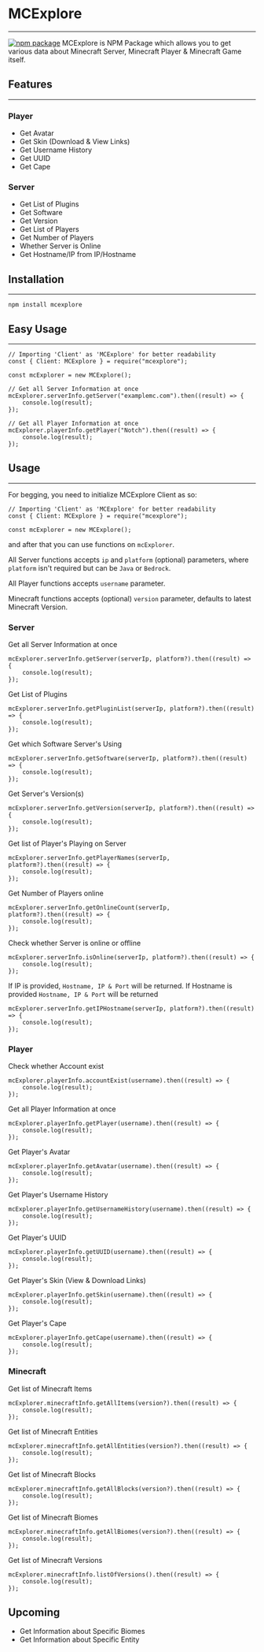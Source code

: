 # MCExplore
___
[![npm package](https://nodei.co/npm/js.poke.png?downloads=true&downloadRank=true&stars=true)](https://nodei.co/npm/js.poke/)
MCExplore is NPM Package which allows you to get various data about Minecraft Server, Minecraft Player & Minecraft Game itself.
## Features
___
### Player
* Get Avatar
* Get Skin (Download & View Links)
* Get Username History
* Get UUID
* Get Cape
### Server
* Get List of Plugins
* Get Software
* Get Version
* Get List of Players
* Get Number of Players
* Whether Server is Online
* Get Hostname/IP from IP/Hostname

## Installation
___
```
npm install mcexplore
```

## Easy Usage
___
```
// Importing 'Client' as 'MCExplore' for better readability
const { Client: MCExplore } = require("mcexplore");

const mcExplorer = new MCExplore();

// Get all Server Information at once
mcExplorer.serverInfo.getServer("examplemc.com").then((result) => {
    console.log(result);
});

// Get all Player Information at once
mcExplorer.playerInfo.getPlayer("Notch").then((result) => {
    console.log(result);
});
```

## Usage
___
For begging, you need to initialize MCExplore Client as so:
```
// Importing 'Client' as 'MCExplore' for better readability
const { Client: MCExplore } = require("mcexplore");

const mcExplorer = new MCExplore();
```
and after that you can use functions on `mcExplorer`.

All Server functions accepts `ip` and `platform` (optional) parameters, where `platform` isn't required but can be `Java` or `Bedrock`.

All Player functions accepts `username` parameter.

Minecraft functions accepts (optional) `version` parameter, defaults to latest Minecraft Version.
### **Server**
Get all Server Information at once
```
mcExplorer.serverInfo.getServer(serverIp, platform?).then((result) => {
    console.log(result);
});
```
Get List of Plugins
```
mcExplorer.serverInfo.getPluginList(serverIp, platform?).then((result) => {
    console.log(result);
});
```
Get which Software Server's Using
```
mcExplorer.serverInfo.getSoftware(serverIp, platform?).then((result) => {
    console.log(result);
});
```
Get Server's Version(s)
```
mcExplorer.serverInfo.getVersion(serverIp, platform?).then((result) => {
    console.log(result);
});
```
Get list of Player's Playing on Server
```
mcExplorer.serverInfo.getPlayerNames(serverIp, platform?).then((result) => {
    console.log(result);
});
```
Get Number of Players online
```
mcExplorer.serverInfo.getOnlineCount(serverIp, platform?).then((result) => {
    console.log(result);
});
```
Check whether Server is online or offline
```
mcExplorer.serverInfo.isOnline(serverIp, platform?).then((result) => {
    console.log(result);
});
```
If IP is provided, `Hostname, IP & Port` will be returned.
If Hostname is provided `Hostname, IP & Port` will be returned
```
mcExplorer.serverInfo.getIPHostname(serverIp, platform?).then((result) => {
    console.log(result);
});
```
### **Player**
Check whether Account exist
```
mcExplorer.playerInfo.accountExist(username).then((result) => {
    console.log(result);
});
```
Get all Player Information at once
```
mcExplorer.playerInfo.getPlayer(username).then((result) => {
    console.log(result);
});
```
Get Player's Avatar
```
mcExplorer.playerInfo.getAvatar(username).then((result) => {
    console.log(result);
});
```
Get Player's Username History
```
mcExplorer.playerInfo.getUsernameHistory(username).then((result) => {
    console.log(result);
});
```
Get Player's UUID
```
mcExplorer.playerInfo.getUUID(username).then((result) => {
    console.log(result);
});
```
Get Player's Skin (View & Download Links)
```
mcExplorer.playerInfo.getSkin(username).then((result) => {
    console.log(result);
});
```
Get Player's Cape
```
mcExplorer.playerInfo.getCape(username).then((result) => {
    console.log(result);
});
```
### **Minecraft**
Get list of Minecraft Items
```
mcExplorer.minecraftInfo.getAllItems(version?).then((result) => {
    console.log(result);
});
```
Get list of Minecraft Entities
```
mcExplorer.minecraftInfo.getAllEntities(version?).then((result) => {
    console.log(result);
});
```
Get list of Minecraft Blocks
```
mcExplorer.minecraftInfo.getAllBlocks(version?).then((result) => {
    console.log(result);
});
```
Get list of Minecraft Biomes
```
mcExplorer.minecraftInfo.getAllBiomes(version?).then((result) => {
    console.log(result);
});
```
Get list of Minecraft Versions
```
mcExplorer.minecraftInfo.listOfVersions().then((result) => {
    console.log(result);
});
```

## Upcoming
* Get Information about Specific Biomes
* Get Information about Specific Entity